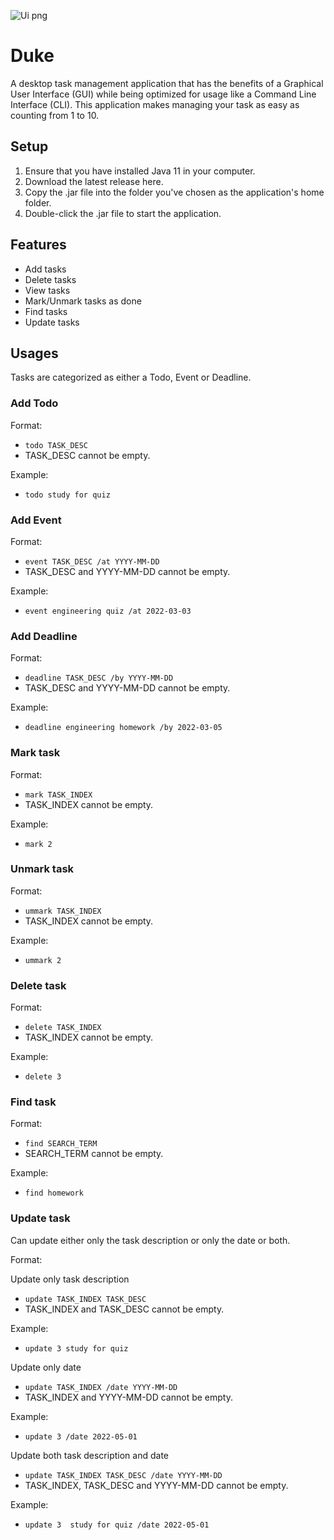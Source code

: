 ![Ui png](https://user-images.githubusercontent.com/70706659/154679760-3c8fa8cb-f3cc-4242-9c6b-a3f9c9310ceb.PNG)


# Duke

A desktop task management application that has the benefits of a Graphical User Interface (GUI) while being optimized for usage like a Command Line Interface (CLI). This application makes managing your task as easy as counting from 1 to 10.

## Setup

1. Ensure that you have installed Java 11 in your computer.
2. Download the latest release here.
3. Copy the .jar file into the folder you've chosen as the application's home folder.
4. Double-click the .jar file to start the application.

## Features
- Add tasks
- Delete tasks
- View tasks
- Mark/Unmark tasks as done
- Find tasks
- Update tasks

## Usages
Tasks are categorized as either a Todo, Event or Deadline.

### Add Todo
Format:
- `todo TASK_DESC`
- TASK_DESC cannot be empty.

Example:
- `todo study for quiz`

### Add Event
Format:
- `event TASK_DESC /at YYYY-MM-DD`
- TASK_DESC and YYYY-MM-DD cannot be empty.

Example:
- `event engineering quiz /at 2022-03-03`

### Add Deadline
Format:
- `deadline TASK_DESC /by YYYY-MM-DD`
- TASK_DESC and YYYY-MM-DD cannot be empty.

Example:
- `deadline engineering homework /by 2022-03-05`

### Mark task
Format:
- `mark TASK_INDEX`
- TASK_INDEX cannot be empty.

Example:
- `mark 2`

### Unmark task
Format:
- `ummark TASK_INDEX`
- TASK_INDEX cannot be empty.

Example:
- `ummark 2`

### Delete task
Format:
- `delete TASK_INDEX`
- TASK_INDEX cannot be empty.

Example:
- `delete 3`

### Find task
Format:
- `find SEARCH_TERM`
- SEARCH_TERM cannot be empty.

Example:
- `find homework`

### Update task
Can update either only the task description or only the date or both. <br/>

Format: <br/>

Update only task description
- `update TASK_INDEX TASK_DESC`
- TASK_INDEX and TASK_DESC cannot be empty.

Example:
- `update 3 study for quiz`

Update only date
- `update TASK_INDEX /date YYYY-MM-DD`
- TASK_INDEX and YYYY-MM-DD cannot be empty.

Example:
- `update 3 /date 2022-05-01`

Update both task description and date
- `update TASK_INDEX TASK_DESC /date YYYY-MM-DD`
- TASK_INDEX, TASK_DESC and YYYY-MM-DD cannot be empty.

Example:
- `update 3  study for quiz /date 2022-05-01`
